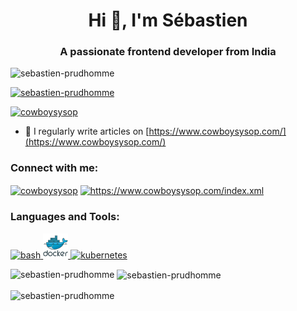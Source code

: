 <h1 align="center">Hi 👋, I'm Sébastien</h1>
<h3 align="center">A passionate frontend developer from India</h3>

<p align="left"> <img src="https://komarev.com/ghpvc/?username=sebastien-prudhomme&label=Profile%20views&color=0e75b6&style=flat" alt="sebastien-prudhomme" /> </p>

<p align="left"> <a href="https://github.com/ryo-ma/github-profile-trophy"><img src="https://github-profile-trophy.vercel.app/?username=sebastien-prudhomme" alt="sebastien-prudhomme" /></a> </p>

<p align="left"> <a href="https://twitter.com/cowboysysop" target="blank"><img src="https://img.shields.io/twitter/follow/cowboysysop?logo=twitter&style=for-the-badge" alt="cowboysysop" /></a> </p>

- 📝 I regularly write articles on [https://www.cowboysysop.com/](https://www.cowboysysop.com/)

<h3 align="left">Connect with me:</h3>
<p align="left">
<a href="https://twitter.com/cowboysysop" target="blank"><img align="center" src="https://raw.githubusercontent.com/rahuldkjain/github-profile-readme-generator/master/src/images/icons/Social/twitter.svg" alt="cowboysysop" height="30" width="40" /></a>
<a href="/https://www.cowboysysop.com/index.xml" target="blank"><img align="center" src="https://raw.githubusercontent.com/rahuldkjain/github-profile-readme-generator/master/src/images/icons/Social/rss.svg" alt="https://www.cowboysysop.com/index.xml" height="30" width="40" /></a>
</p>

<h3 align="left">Languages and Tools:</h3>
<p align="left"> <a href="https://www.gnu.org/software/bash/" target="_blank"> <img src="https://www.vectorlogo.zone/logos/gnu_bash/gnu_bash-icon.svg" alt="bash" width="40" height="40"/> </a> <a href="https://www.docker.com/" target="_blank"> <img src="https://raw.githubusercontent.com/devicons/devicon/master/icons/docker/docker-original-wordmark.svg" alt="docker" width="40" height="40"/> </a> <a href="https://kubernetes.io" target="_blank"> <img src="https://www.vectorlogo.zone/logos/kubernetes/kubernetes-icon.svg" alt="kubernetes" width="40" height="40"/> </a> </p>

<p><img align="left" src="https://github-readme-stats.vercel.app/api/top-langs?username=sebastien-prudhomme&show_icons=true&locale=en&layout=compact" alt="sebastien-prudhomme" /></p>

<p>&nbsp;<img align="center" src="https://github-readme-stats.vercel.app/api?username=sebastien-prudhomme&show_icons=true&locale=en" alt="sebastien-prudhomme" /></p>

<p><img align="center" src="https://github-readme-streak-stats.herokuapp.com/?user=sebastien-prudhomme&" alt="sebastien-prudhomme" /></p>

